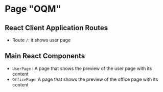 # Page "OQM"

## React Client Application Routes

- Route `/`: it shows user page

## Main React Components

- `UserPage` : A page that shows the preview of the user page with its content
- `OfficePage`: A page that shows the preview of the office page with its content
